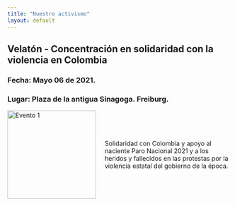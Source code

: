 ```yaml
---
title: "Nuestro activismo"
layout: default
---
```


## Velatón - Concentración en solidaridad con la violencia en Colombia
### Fecha: Mayo 06 de 2021.
### Lugar: Plaza de la antigua Sinagoga. Freiburg.


<div style="display: flex; align-items: center;">
  <img src="{{ site.baseurl }}/assets/images/velaton_06052021.JPG" alt="Evento 1" style="width: 200px; margin-right: 20px;">
  <p>
    Solidaridad con Colombia y apoyo al naciente Paro Nacional 2021 y a los heridos y fallecidos en las protestas por la violencia estatal del gobierno de la época.
  </p>
</div>
